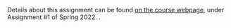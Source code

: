Details about this assignment can be found [on the course webpage](http://cs231n.github.io/), under Assignment #1 of Spring 2022.
.